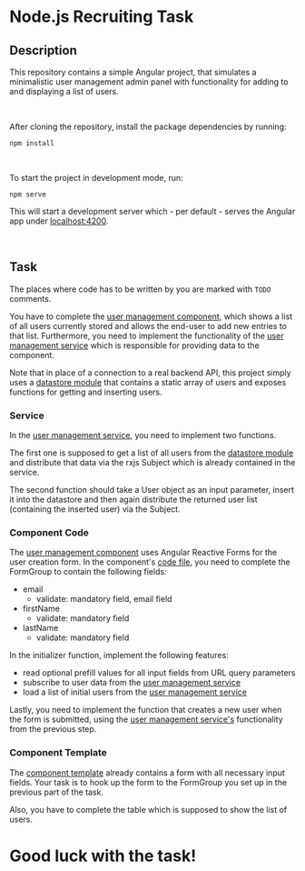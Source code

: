 # Node.js Recruiting Task

## Description
This repository contains a simple Angular project, that simulates a minimalistic user management admin panel with functionality for adding to and displaying a list of users.

<br>

After cloning the repository, install the package dependencies by running:

```console
npm install
```

<br>

To start the project in development mode, run:

```console
npm serve
```

This will start a development server which - per default - serves the Angular app under [localhost:4200](http://localhost:4200).

<br>

## Task
The places where code has to be written by you are marked with `TODO` comments.

You have to complete the [user management component](./src/app/user-management/), which shows a list of all users currently stored and allows the end-user to add new entries to that list. Furthermore, you need to implement the functionality of the [user management service](./src/app/user-management/user-management.service.ts) which is responsible for providing data to the component.

Note that in place of a connection to a real backend API, this project simply uses a [datastore module](./src/app/data/amazing-data-store.ts) that contains a static array of users and exposes functions for getting and inserting users.

### Service

In the [user management service](./src/app/user-management/user-management.service.ts), you need to implement two functions.

The first one is supposed to get a list of all users from the [datastore module](./src/app/data/amazing-data-store.ts) and distribute that data via the rxjs Subject which is already contained in the service.

The second function should take a User object as an input parameter, insert it into the datastore and then again distribute the returned user list (containing the inserted user) via the Subject.

### Component Code

The [user management component](./src/app/user-management/) uses Angular Reactive Forms for the user creation form. In the component's [code file](./src/app/user-management/user-management.component.ts), you need to complete the FormGroup to contain the following fields:

- email
  - validate: mandatory field, email field
- firstName
  - validate: mandatory field
- lastName
  - validate: mandatory field

In the initializer function, implement the following features:

- read optional prefill values for all input fields from URL query parameters
- subscribe to user data from the [user management service](./src/app/user-management/user-management.service.ts)
- load a list of initial users from the [user management service](./src/app/user-management/user-management.service.ts)

Lastly, you need to implement the function that creates a new user when the form is submitted, using the [user management service's](./src/app/user-management/user-management.service.ts) functionality from the previous step.

### Component Template

The [component template](./src/app/user-management/user-management.component.html) already contains a form with all necessary input fields. Your task is to hook up the form to the FormGroup you set up in the previous part of the task.

Also, you have to complete the table which is supposed to show the list of users.

#
# Good luck with the task!

